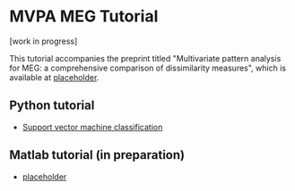 # MVPA MEG Tutorial

[work in progress]

This tutorial accompanies the preprint titled "Multivariate pattern analysis for MEG: a comprehensive comparison of dissimilarity measures", which is available at [placeholder](http://doi.org/).

## Python tutorial
* [Support vector machine classification](https://github.com/m-guggenmos/megmvpa/blob/master/tutorial_python.ipynb)
## Matlab tutorial (in preparation)
* [placeholder](https://github.com/m-guggenmos/megmvpa/blob/master/tutorial_matlab.ipynb)
